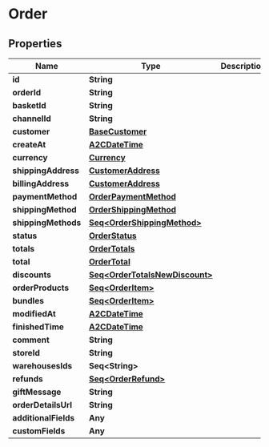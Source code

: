 

# Order


## Properties

Name | Type | Description | Notes
------------ | ------------- | ------------- | -------------
**id** | **String** |  |  [optional]
**orderId** | **String** |  |  [optional]
**basketId** | **String** |  |  [optional]
**channelId** | **String** |  |  [optional]
**customer** | [**BaseCustomer**](BaseCustomer.md) |  |  [optional]
**createAt** | [**A2CDateTime**](A2CDateTime.md) |  |  [optional]
**currency** | [**Currency**](Currency.md) |  |  [optional]
**shippingAddress** | [**CustomerAddress**](CustomerAddress.md) |  |  [optional]
**billingAddress** | [**CustomerAddress**](CustomerAddress.md) |  |  [optional]
**paymentMethod** | [**OrderPaymentMethod**](OrderPaymentMethod.md) |  |  [optional]
**shippingMethod** | [**OrderShippingMethod**](OrderShippingMethod.md) |  |  [optional]
**shippingMethods** | [**Seq&lt;OrderShippingMethod&gt;**](OrderShippingMethod.md) |  |  [optional]
**status** | [**OrderStatus**](OrderStatus.md) |  |  [optional]
**totals** | [**OrderTotals**](OrderTotals.md) |  |  [optional]
**total** | [**OrderTotal**](OrderTotal.md) |  |  [optional]
**discounts** | [**Seq&lt;OrderTotalsNewDiscount&gt;**](OrderTotalsNewDiscount.md) |  |  [optional]
**orderProducts** | [**Seq&lt;OrderItem&gt;**](OrderItem.md) |  |  [optional]
**bundles** | [**Seq&lt;OrderItem&gt;**](OrderItem.md) |  |  [optional]
**modifiedAt** | [**A2CDateTime**](A2CDateTime.md) |  |  [optional]
**finishedTime** | [**A2CDateTime**](A2CDateTime.md) |  |  [optional]
**comment** | **String** |  |  [optional]
**storeId** | **String** |  |  [optional]
**warehousesIds** | **Seq&lt;String&gt;** |  |  [optional]
**refunds** | [**Seq&lt;OrderRefund&gt;**](OrderRefund.md) |  |  [optional]
**giftMessage** | **String** |  |  [optional]
**orderDetailsUrl** | **String** |  |  [optional]
**additionalFields** | **Any** |  |  [optional]
**customFields** | **Any** |  |  [optional]



